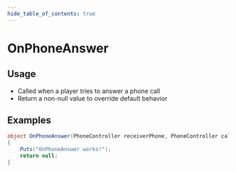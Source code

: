 ```yaml
---
hide_table_of_contents: true
---
```


# OnPhoneAnswer

## Usage

* Called when a player tries to answer a phone call
* Return a non-null value to override default behavior

## Examples

```csharp title=""
object OnPhoneAnswer(PhoneController receiverPhone, PhoneController callerPhone)
{
    Puts("OnPhoneAnswer works!");
    return null;
}
```
